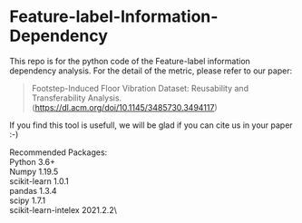# Feature-label-Information-Dependency
This repo is for the python code of the Feature-label information dependency analysis.
For the detail of the metric, please refer to our paper: 
> Footstep-Induced Floor Vibration Dataset: Reusability and Transferability Analysis.(https://dl.acm.org/doi/10.1145/3485730.3494117)

If you find this tool is usefull, we will be glad if you can cite us in your paper :-)


Recommended Packages:\
Python 3.6+\
Numpy                     1.19.5\
scikit-learn              1.0.1 \
pandas                    1.3.4\
scipy                     1.7.1\
scikit-learn-intelex      2021.2.2\
